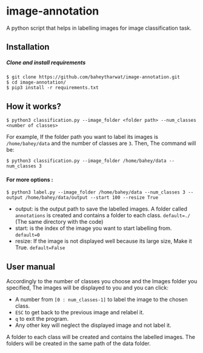 # image-annotation
A python script that helps in labelling images for image classification task.

## Installation
##### Clone and install requirements
    $ git clone https://github.com/baheytharwat/image-annotation.git
    $ cd image-annotation/
    $ pip3 install -r requirements.txt
    
## How it works?

    $ python3 classification.py --image_folder <folder path> --num_classes  <number of classes>
    
For example, If the folder path you want to label its images is  `/home/bahey/data` and the number of classes are `3`. Then, The command will be:

    $ python3 classification.py --image_folder /home/bahey/data --num_classes 3 

#### For more options :
    $ python3 label.py --image_folder /home/bahey/data --num_classes 3 --output /home/bahey/data/output --start 100 --resize True 

- output: is the output path to save the labelled images. A folder called `annotations` is created and contains a folder to each class. `default=./` (The same directory with the code)
- start: is the index of the image you want to start labelling from. `default=0`
- resize: If the image is not displayed well because its large size, Make it True. `default=False`



## User manual

Accordingly to the number of classes you choose and the Images folder you specified, The images will be displayed to you and you can click:

- A number from `[0 : num_classes-1]` to label the image to the chosen class.
- `ESC` to get back to the previous image and relabel it.
- `q` to exit the program.
- Any other key will neglect the displayed image and not label it.

A folder to each class will be created and contains the labelled images.
The folders will be created in the same path of the data folder.

